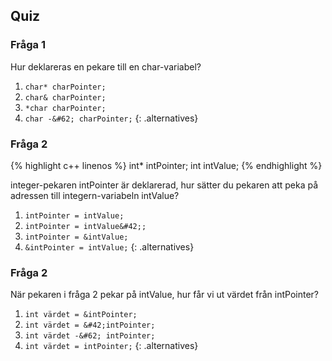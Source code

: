 ## Quiz

### Fråga 1

Hur deklareras en pekare till en char-variabel?
1. `char* charPointer;`
2. `char& charPointer;`
3. `*char charPointer;`
4. `char -&#62; charPointer;`
{: .alternatives}

### Fråga 2

{% highlight c++ linenos %}
int* intPointer;
int intValue;
{% endhighlight %}

integer-pekaren intPointer är deklarerad, hur sätter du pekaren att peka på adressen till integern-variabeln intValue?

1. `intPointer = intValue;`
2. `intPointer = intValue&#42;;`
3. `intPointer = &intValue;`
4. `&intPointer = intValue;`
{: .alternatives}

### Fråga 2

När pekaren i fråga 2 pekar på intValue, hur får vi ut värdet från intPointer?

1. `int värdet = &intPointer;`
2. `int värdet = &#42;intPointer;`
3. `int värdet -&#62; intPointer;`
4. `int värdet = intPointer;`
{: .alternatives}
